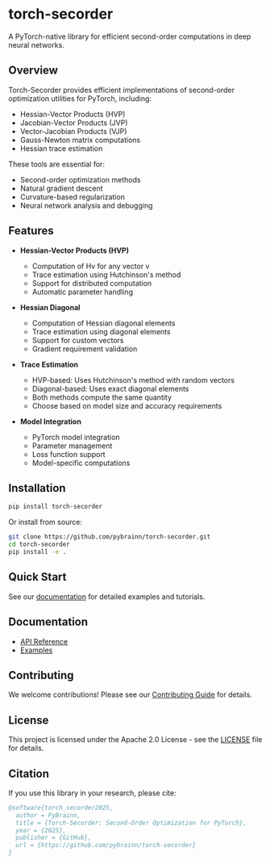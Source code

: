 # torch-secorder

A PyTorch-native library for efficient second-order computations in deep neural networks.

## Overview

Torch-Secorder provides efficient implementations of second-order optimization utilities for PyTorch, including:

- Hessian-Vector Products (HVP)
- Jacobian-Vector Products (JVP)
- Vector-Jacobian Products (VJP)
- Gauss-Newton matrix computations
- Hessian trace estimation

These tools are essential for:
- Second-order optimization methods
- Natural gradient descent
- Curvature-based regularization
- Neural network analysis and debugging

## Features

- **Hessian-Vector Products (HVP)**
  - Computation of Hv for any vector v
  - Trace estimation using Hutchinson's method
  - Support for distributed computation
  - Automatic parameter handling

- **Hessian Diagonal**
  - Computation of Hessian diagonal elements
  - Trace estimation using diagonal elements
  - Support for custom vectors
  - Gradient requirement validation

- **Trace Estimation**
  - HVP-based: Uses Hutchinson's method with random vectors
  - Diagonal-based: Uses exact diagonal elements
  - Both methods compute the same quantity
  - Choose based on model size and accuracy requirements

- **Model Integration**
  - PyTorch model integration
  - Parameter management
  - Loss function support
  - Model-specific computations

## Installation

```bash
pip install torch-secorder
```

Or install from source:
```bash
git clone https://github.com/pybrainn/torch-secorder.git
cd torch-secorder
pip install -e .
```

## Quick Start

See our [documentation](https://torch-secorder.readthedocs.io/) for detailed examples and tutorials.

## Documentation

- [API Reference](https://torch-secorder.readthedocs.io/en/latest/api/core.html)
- [Examples](https://torch-secorder.readthedocs.io/en/latest/examples.html)

## Contributing

We welcome contributions! Please see our [Contributing Guide](CONTRIBUTING.md) for details.

## License

This project is licensed under the Apache 2.0 License - see the [LICENSE](LICENSE) file for details.

## Citation

If you use this library in your research, please cite:

```bibtex
@software{torch_secorder2025,
  author = PyBrainn,
  title = {Torch-Secorder: Second-Order Optimization for PyTorch},
  year = {2025},
  publisher = {GitHub},
  url = {https://github.com/pybrainn/torch-secorder}
}
```
